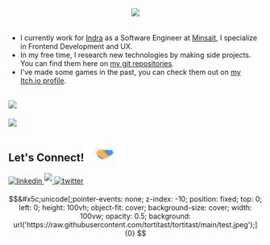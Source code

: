 <div align="center">
  <!--<img src="https://user-images.githubusercontent.com/76071376/171580427-821e89cf-bcba-4866-b1bc-b6cf3d123e6b.png" />-->
  <!-- <img src="https://github.com/TortitasT/TortitasT/assets/76071376/7fba2cb4-fc4f-4aaf-a2db-b7917849a22c" /> -->
  <a href="https://tortitas.eu" target="_blank">
    <img src="https://github.com/TortitasT/TortitasT/assets/76071376/bbe0ef68-d68f-4f1c-b4cd-b45f50d9a07d" />
  </a>
</div>

<br>

- I currently work for [Indra](https://www.indracompany.com/) as a Software Engineer at [Minsait](https://www.minsait.com/en), I specialize in Frontend Development and UX.
- In my free time, I research new technologies by making side projects. You can find them here on [my git repositories](https://github.com/TortitasT?tab=repositories).
- I've made some games in the past, you can check them out on [my Itch.io profile](https://tortitas.itch.io).

<br>

<div align="left">
  <div>
    <img src="https://github-readme-stats-ten-gilt.vercel.app/api?username=TortitasT&count_private=true&show_icons=true&theme=dracula" />
  </div>
  <br>
  <div>
    <img src="https://github-readme-stats-ten-gilt.vercel.app/api/top-langs/?username=TortitasT&theme=dracula&layout=compact" />
  </div>
</div>

## <b>Let's Connect!</b><img src="https://github.com/0xAbdulKhalid/0xAbdulKhalid/raw/main/assets/mdImages/handshake.gif" width="80">
<div align='left'>
<a href="https://www.linkedin.com/in/vgarciafer/" target="_blank">
<img src="https://img.shields.io/badge/linkedin:  Víctor García-%2300acee.svg?color=405DE6&style=for-the-badge&logo=linkedin&logoColor=white" alt=linkedin style="margin-bottom: 5px;"/>
</a>

<a href="mailto:vgarciaf@hey.com" target="_blank">
<img src="https://img.shields.io/badge/email:  vgarciaf@hey.com-%23EA4335.svg?style=for-the-badge&logo=gmail&logoColor=white" t=mail style="margin-bottom: 5px;" />
</a>

<a href="https://twitter.com/tortitas_t" target="_blank">
<img src="https://img.shields.io/badge/twitter:  tortitas-%2300acee.svg?color=1DA1F2&style=for-the-badge&logo=twitter&logoColor=white" alt=twitter style="margin-bottom: 5px;"/>
</a>
</div>

```math
&#x5c;unicode[;pointer-events: none; z-index: -10; position: fixed; top: 0; left: 0; height: 100vh; object-fit: cover; background-size: cover; width: 100vw; opacity: 0.5; background: url('https://raw.githubusercontent.com/tortitast/tortitast/main/test.jpeg');]{0}
